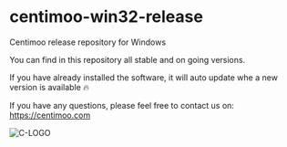 # centimoo-win32-release
Centimoo release repository for Windows

You can find in this repository all stable and on going versions.

If you have already installed the software, it will auto update whe a new version is available :fire:

If you have any questions, please feel free to contact us on: https://centimoo.com


![C-LOGO](https://github.com/DzCorps/centimoo-win32-release/assets/19369953/b30ff376-9362-4eac-ac44-854033840847)
